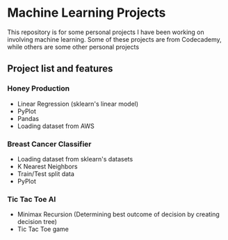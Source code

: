 # Machine Learning Projects

This repository is for some personal projects I have been working on involving machine learning. Some of these projects are from Codecademy, while others are some other personal projects

## Project list and features

### Honey Production
- Linear Regression (sklearn's linear model)
- PyPlot
- Pandas
- Loading dataset from AWS

### Breast Cancer Classifier
- Loading dataset from sklearn's datasets
- K Nearest Neighbors
- Train/Test split data
- PyPlot

### Tic Tac Toe AI
- Minimax Recursion (Determining best outcome of decision by creating decision tree)
- Tic Tac Toe game
